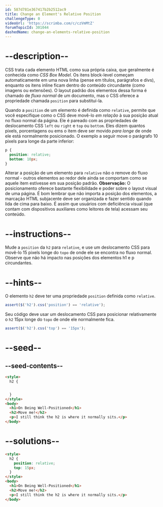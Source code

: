 ```yaml
---
id: 587d781e367417b2b2512ac9
title: Change an Element's Relative Position
challengeType: 0
videoUrl: 'https://scrimba.com/c/czVmMtZ'
forumTopicId: 301044
dashedName: change-an-elements-relative-position
---
```


# --description--

CSS trata cada elemento HTML como sua própria caixa, que geralmente é conhecida como <dfn>CSS Box Model</dfn>. Os itens block-level começam automaticamente em uma nova linha (pense em títulos, parágrafos e divs), enquanto os itens inline ficam dentro do conteúdo circundante (como imagens ou extensões). O layout padrão dos elementos dessa forma é chamado de <dfn> fluxo normal </dfn> de um documento, mas o CSS oferece a propriedade chamada `position` para substituí-la.

Quando a `position` de um elemento é definida como `relative`, permite que você especifique como o CSS deve movê-lo *em relação* à sua posição atual no fluxo normal da página. Ele é pareado com as propriedades de deslocamento CSS `left` ou `right` e `top` ou `bottom`. Eles dizem quantos pixels, porcentagens ou ems o item deve ser movido *para longe* de onde ele está normalmente posicionado. O exemplo a seguir move o parágrafo 10 pixels para longe da parte inferior:

```css
p {
  position: relative;
  bottom: 10px;
}
```

Alterar a posição de um elemento para `relative` não o remove do fluxo normal - outros elementos ao redor dele ainda se comportam como se aquele item estivesse em sua posição padrão. **Observação:** O posicionamento oferece bastante flexibilidade e poder sobre o layout visual de uma página. É bom lembrar que não importa a posição dos elementos, a marcação HTML subjacente deve ser organizada e fazer sentido quando lida de cima para baixo. É assim que usuários com deficiência visual (que contam com dispositivos auxiliares como leitores de tela) acessam seu conteúdo.

# --instructions--

Mude a `position` da `h2` para `relative`, e use um deslocamento CSS para movê-lo 15 pixels longe do `topo` de onde ele se encontra no fluxo normal. Observe que não há impacto nas posições dos elementos h1 e p circundantes.

# --hints--

O elemento `h2` deve ter uma propriedade `position` definida como `relative`.

```js
assert($('h2').css('position') == 'relative');
```

Seu código deve usar um deslocamento CSS para posicionar relativamente o `h2` 15px longe do `topo` de onde ele normalmente fica.

```js
assert($('h2').css('top') == '15px');
```

# --seed--

## --seed-contents--

```html
<style>
  h2 {


  }
</style>
<body>
  <h1>On Being Well-Positioned</h1>
  <h2>Move me!</h2>
  <p>I still think the h2 is where it normally sits.</p>
</body>
```

# --solutions--

```html
<style>
  h2 {
    position: relative;
    top: 15px;
  }
</style>
<body>
  <h1>On Being Well-Positioned</h1>
  <h2>Move me!</h2>
  <p>I still think the h2 is where it normally sits.</p>
</body>
```
